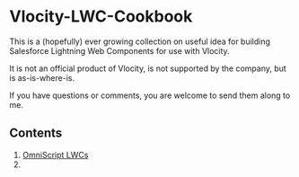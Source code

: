 # Vlocity-LWC-Cookbook
This is a (hopefully) ever growing collection on useful idea for building Salesforce Lightning Web Components for use with Vlocity.

It is not an official product of Vlocity, is not supported by the company, but is as-is-where-is.

If you have questions or comments, you are welcome to send them along to me.

## Contents



1. [OmniScript LWCs](OmniScript.md)
2. 